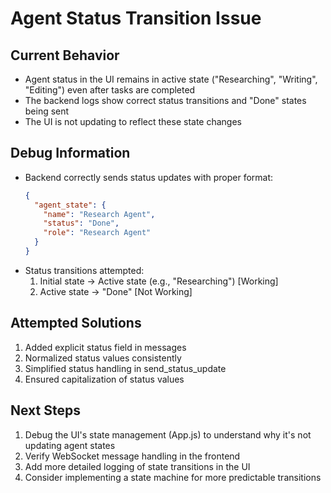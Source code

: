 # Agent Status Transition Issue

## Current Behavior
- Agent status in the UI remains in active state ("Researching", "Writing", "Editing") even after tasks are completed
- The backend logs show correct status transitions and "Done" states being sent
- The UI is not updating to reflect these state changes

## Debug Information
- Backend correctly sends status updates with proper format:
  ```json
  {
    "agent_state": {
      "name": "Research Agent",
      "status": "Done",
      "role": "Research Agent"
    }
  }
  ```
- Status transitions attempted:
  1. Initial state -> Active state (e.g., "Researching") [Working]
  2. Active state -> "Done" [Not Working]

## Attempted Solutions
1. Added explicit status field in messages
2. Normalized status values consistently
3. Simplified status handling in send_status_update
4. Ensured capitalization of status values

## Next Steps
1. Debug the UI's state management (App.js) to understand why it's not updating agent states
2. Verify WebSocket message handling in the frontend
3. Add more detailed logging of state transitions in the UI
4. Consider implementing a state machine for more predictable transitions 